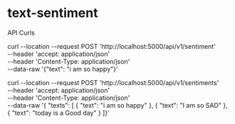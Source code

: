 # text-sentiment
API Curls

curl --location --request POST 'http://localhost:5000/api/v1/sentiment' \
--header 'accept: application/json' \
--header 'Content-Type: application/json' \
--data-raw '{"text": "i am so happy"}'

curl --location --request POST 'http://localhost:5000/api/v1/sentiments' \
--header 'accept: application/json' \
--header 'Content-Type: application/json' \
--data-raw '{ "texts": [ { "text": "i am so happy" }, { "text": "I am so SAD" }, { "text": "today is a Good day" } ]}'
